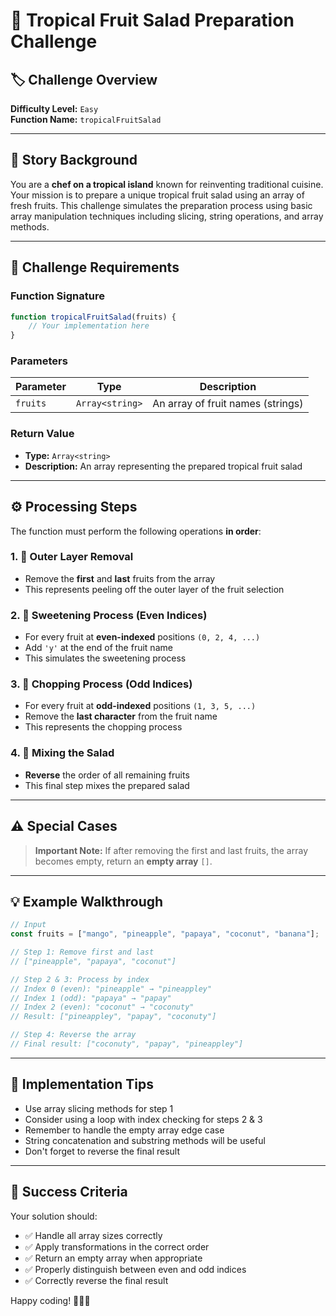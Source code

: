# 🥭 Tropical Fruit Salad Preparation Challenge

## 🏷️ Challenge Overview
**Difficulty Level:** `Easy`  
**Function Name:** `tropicalFruitSalad`

---

## 📖 Story Background
You are a **chef on a tropical island** known for reinventing traditional cuisine. Your mission is to prepare a unique tropical fruit salad using an array of fresh fruits. This challenge simulates the preparation process using basic array manipulation techniques including slicing, string operations, and array methods.

---

## 🎯 Challenge Requirements

### Function Signature
```javascript
function tropicalFruitSalad(fruits) {
    // Your implementation here
}
```

### Parameters
| Parameter | Type | Description |
|-----------|------|-------------|
| `fruits` | `Array<string>` | An array of fruit names (strings) |

### Return Value
- **Type:** `Array<string>`
- **Description:** An array representing the prepared tropical fruit salad

---

## ⚙️ Processing Steps

The function must perform the following operations **in order**:

### 1. 🍊 Outer Layer Removal
- Remove the **first** and **last** fruits from the array
- This represents peeling off the outer layer of the fruit selection

### 2. 🍯 Sweetening Process (Even Indices)
- For every fruit at **even-indexed** positions `(0, 2, 4, ...)`
- Add `'y'` at the end of the fruit name
- This simulates the sweetening process

### 3. 🔪 Chopping Process (Odd Indices)
- For every fruit at **odd-indexed** positions `(1, 3, 5, ...)`
- Remove the **last character** from the fruit name
- This represents the chopping process

### 4. 🔄 Mixing the Salad
- **Reverse** the order of all remaining fruits
- This final step mixes the prepared salad

---

## ⚠️ Special Cases

> **Important Note:** If after removing the first and last fruits, the array becomes empty, return an **empty array** `[]`.

---

## 💡 Example Walkthrough

```javascript
// Input
const fruits = ["mango", "pineapple", "papaya", "coconut", "banana"];

// Step 1: Remove first and last
// ["pineapple", "papaya", "coconut"]

// Step 2 & 3: Process by index
// Index 0 (even): "pineapple" → "pineappley"
// Index 1 (odd): "papaya" → "papay" 
// Index 2 (even): "coconut" → "coconuty"
// Result: ["pineappley", "papay", "coconuty"]

// Step 4: Reverse the array
// Final result: ["coconuty", "papay", "pineappley"]
```

---

## 🎨 Implementation Tips

- Use array slicing methods for step 1
- Consider using a loop with index checking for steps 2 & 3
- Remember to handle the empty array edge case
- String concatenation and substring methods will be useful
- Don't forget to reverse the final result

---

## 🏁 Success Criteria

Your solution should:
- ✅ Handle all array sizes correctly
- ✅ Apply transformations in the correct order
- ✅ Return an empty array when appropriate
- ✅ Properly distinguish between even and odd indices
- ✅ Correctly reverse the final result

Happy coding! 🌴👨‍🍳
